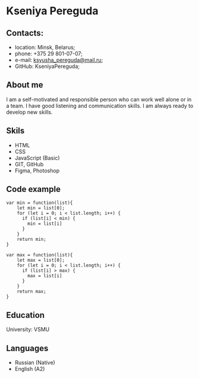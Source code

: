 # Kseniya Pereguda

## Contacts:

* location: Minsk, Belarus;
* phone: +375 29 801-07-07;
* e-mail: ksyusha_pereguda@mail.ru;
* GitHub: KseniyaPereguda;

## About me

I am a self-motivated and responsible person who can work well alone or in a team. I have good listening and communication skills. I am always ready to develop new skills.

## Skils

* HTML
* CSS
* JavaScript (Basic)
* GIT, GitHub
* Figma, Photoshop

## Code example 
```
var min = function(list){
    let min = list[0];
    for (let i = 0; i < list.length; i++) {
      if (list[i] < min) {
        min = list[i]
      }
    }
    return min;
}

var max = function(list){
    let max = list[0];
    for (let i = 0; i < list.length; i++) {
      if (list[i] > max) {
        max = list[i]
      }
    }
    return max;
}
```
## Education

University: VSMU
## Languages

* Russian (Native)
* English (A2)